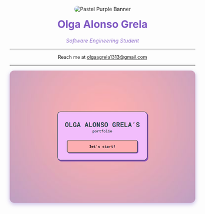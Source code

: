 <p align="center">
  <img src="https://raw.githubusercontent.com/binbigus/binbingus/main/descarga.jpg" alt="Pastel Purple Banner" width="800" style="border-radius: 12px;" />
</p>

<h1 align="center" style="color:#7e57c2; margin-top: 1rem;">Olga Alonso Grela</h1>
<p align="center" style="color:#9575cd; font-style: italic;">
  Software Engineering Student
</p>

---

<p align="center" style="font-size: 0.8rem; margin-top: 0;">
  Reach me at <a href="mailto:olgaagrela1313@gmail.com">olgaagrela1313@gmail.com</a>
</p>

---

<p align="center">
  <a href="https://yourusername.github.io/portfolio" target="_blank" rel="noopener">
    <img src="https://raw.githubusercontent.com/binbingus/portfolio/main/docs/img/preview.png" alt="Portfolio Preview" width="600" style="border-radius: 12px; box-shadow: 0 4px 12px rgba(126, 87, 194, 0.4);" />
  </a>
</p>
